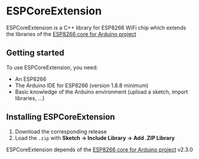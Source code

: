 # ESPCoreExtension

ESPCoreExtension is a C++ library for ESP8266 WiFi chip which extends the libraries of the [ESP8266 core for Arduino project](https://github.com/esp8266/Arduino) 

## Getting started

To use ESPCoreExtension, you need:

* An ESP8266
* The Arduino IDE for ESP8266 (version 1.8.8 minimum)
* Basic knowledge of the Arduino environment (upload a sketch, import libraries, ...)

## Installing ESPCoreExtension

1. Download the corresponding release
2. Load the `.zip` with **Sketch → Include Library → Add .ZIP Library**

ESPCoreExtension depends of the [ESP8266 core for Arduino project](https://github.com/esp8266/Arduino) v2.3.0

